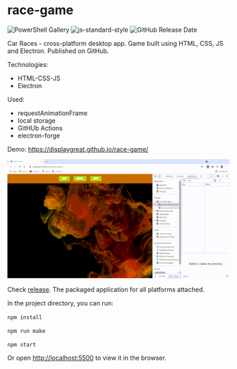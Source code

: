 # race-game

![PowerShell Gallery](https://img.shields.io/powershellgallery/p/DNS.1.1.1.1) ![js-standard-style](https://img.shields.io/badge/build-passing-brightgreen.svg?style=flat) ![GitHub Release Date](https://img.shields.io/github/release-date/displaygreat/race-game)

Car Races - cross-platform desktop app. Game built using HTML, CSS, JS and Electron. Published on GitHub.

Technologies:
- HTML-CSS-JS
- Electron

Used: 
- requestAnimationFrame
- local storage
- GitHUb Actions
- electron-forge

Demo: https://displaygreat.github.io/race-game/

[![Race Game](https://github.com/displaygreat/displaygreat/blob/main/race-game.gif)](https://youtu.be/fkEvvOOho-g)

Check [release](https://github.com/displaygreat/race-game/releases/tag/v1.0.0). The packaged application for all platforms attached.

In the project directory, you can run:

`npm install`

`npm run make`

`npm start`

Or open [http://localhost:5500](http://localhost:5500) to view it in the browser.
